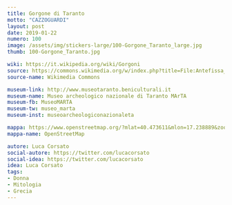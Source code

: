 ```yaml
---
title: Gorgone di Taranto
motto: "CAZZOGUARDI"
layout: post
date: 2019-01-22
numero: 100
image: /assets/img/stickers-large/100-Gorgone_Taranto_large.jpg
thumb: 100-Gorgone_Taranto.jpg

wiki: https://it.wikipedia.org/wiki/Gorgoni
source: https://commons.wikimedia.org/w/index.php?title=File:Antefissa_semiellittica_con_gorgone,_310-300_ac_ca.,_da_taranto_(MAN_taranto).JPG&uselang=it
source-name: Wikimedia Commons

museum-link: http://www.museotaranto.beniculturali.it
museum-name: Museo archeologico nazionale di Taranto MArTA
museum-fb: MuseoMARTA
museum-tw: museo_marta
museum-inst: museoarcheologiconazionaleta

mappa: https://www.openstreetmap.org/?mlat=40.473611&mlon=17.238889&zoom=15#map=15/40.4736/17.2389
mappa-name: OpenStreetMap

autore: Luca Corsato
social-autore: https://twitter.com/lucacorsato
social-idea: https://twitter.com/lucacorsato
idea: Luca Corsato
tags:
- Donna
- Mitologia
- Grecia
---
```

